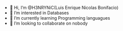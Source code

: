 - 👋 Hi, I’m @H3NRYNiC(Luis Enrique Nicolas Bonifacio)
- 👀 I’m interested in Databases
- 🌱 I’m currently learning Programming languagues
- 💞️ I’m looking to collaborate on nobody

<!---
H3NRYNiC/H3NRYNiC is a ✨ special ✨ repository because its `README.md` (this file) appears on your GitHub profile.
You can click the Preview link to take a look at your changes.
--->
